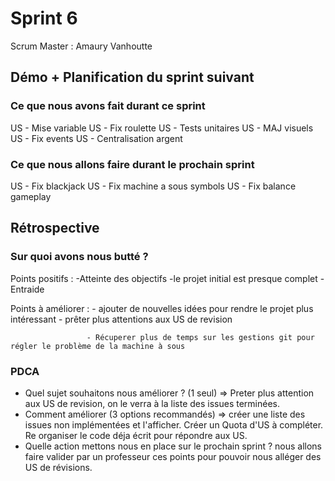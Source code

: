 # Sprint 6

Scrum Master : Amaury Vanhoutte

## Démo + Planification du sprint suivant

### Ce que nous avons fait durant ce sprint

US - Mise variable
US - Fix roulette
US - Tests unitaires
US - MAJ visuels
US - Fix events
US - Centralisation argent

### Ce que nous allons faire durant le prochain sprint

US - Fix blackjack
US - Fix machine a sous symbols
US - Fix balance gameplay

## Rétrospective

### Sur quoi avons nous butté ?

Points positifs : -Atteinte des objectifs
                  -le projet initial est presque complet
                  -Entraide

Points à améliorer : - ajouter de nouvelles idées pour rendre le projet plus intéressant
                     - prêter plus attentions aux US de revision

                     - Récuperer plus de temps sur les gestions git pour régler le problème de la machine à sous
                     

### PDCA
* Quel sujet souhaitons nous améliorer ? (1 seul) => Preter plus attention aux US de revision, on le verra à la liste des issues terminées.
* Comment améliorer (3 options recommandés) => créer une liste des issues non implémentées et l'afficher. Créer un Quota d'US à compléter. Re organiser le code déja écrit pour répondre aux US.
* Quelle action mettons nous en place sur le prochain sprint ? nous allons faire valider par un professeur ces points pour pouvoir nous alléger des US de révisions.

